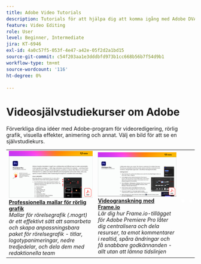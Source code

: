 ```yaml
---
title: Adobe Video Tutorials
description: Tutorials för att hjälpa dig att komma igång med Adobe DVA-produkter
feature: Video Editing
role: User
level: Beginner, Intermediate
jira: KT-6946
exl-id: 4a0c57f5-053f-4e47-a42e-05f2d2a1bd15
source-git-commit: c54f203aa1e3dddbfd973b1cc668b56b7f54d9b1
workflow-type: tm+mt
source-wordcount: '116'
ht-degree: 0%

---
```


# Videosjälvstudiekurser om Adobe

Förverkliga dina idéer med Adobe-program för videoredigering, rörlig grafik, visuella effekter, animering och annat. Välj en bild för att se en självstudiekurs.

<table>
<tr>
 <td>
   <a href="motion-graphics-templates.md">
      <img alt="Professionella mallar för rörlig grafik" src="assets/MORGTs.png" />
   </a>
    <div>
   <a href="motion-graphics-templates.md"><strong>Professionella mallar för rörlig grafik</strong></a>
    </div>
    <em>Mallar för rörelsegrafik (.mogrt) är ett effektivt sätt att samarbeta och skapa anpassningsbara paket för rörelsegrafik - titlar, logotypanimeringar, nedre tredjedelar, och dela dem med redaktionella team</em>
    <br>
  </td>
  <td>
   <a href="video-review-frame-io.md">
      <img alt="Videogranskning med Frame-io" src="assets/Videoreviewwithframe.png" />
   </a>
    <div>
   <a href="video-review-frame-io.md"><strong>Videogranskning med Frame.io</strong></a>
    </div>
    <em>Lär dig hur Frame.io-tillägget för Adobe Premiere Pro låter dig centralisera och dela resurser, ta emot kommentarer i realtid, spåra ändringar och få snabbare godkännanden - allt utan att lämna tidslinjen</em>
    <br>
  </td>
  <td>
    <img alt="Avgränsare" src="../assets/acrobat_PDF_whitespacer_96.png" />
    <div>
    <br>
  </td>
  <td>
    <img alt="Avgränsare" src="../assets/acrobat_PDF_whitespacer_96.png" />
    <div>
    <br>
  </td>
</tr>
</table>
